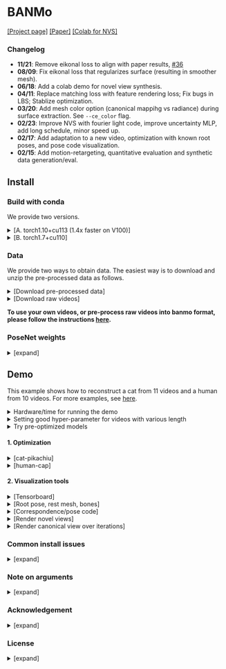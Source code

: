 # BANMo 
[[Project page]](https://banmo-www.github.io/) [[Paper]](https://banmo-www.github.io/banmo-cvpr.pdf) [[Colab for NVS]](https://colab.research.google.com/drive/1dQJn1vsuz0DkyRZbOA1SulkVQ0V1kMUP?usp=sharing)

### Changelog
- **11/21**: Remove eikonal loss to align with paper results, [#36](https://github.com/facebookresearch/banmo/issues/36)
- **08/09**: Fix eikonal loss that regularizes surface (resulting in smoother mesh).
- **06/18**: Add a colab demo for novel view synthesis.
- **04/11**: Replace matching loss with feature rendering loss; Fix bugs in LBS; Stablize optimization.
- **03/20**: Add mesh color option (canonical mappihg vs radiance) during surface extraction. See `--ce_color` flag.
- **02/23**: Improve NVS with fourier light code, improve uncertainty MLP, add long schedule, minor speed up.
- **02/17**: Add adaptation to a new video, optimization with known root poses, and pose code visualization.
- **02/15**: Add motion-retargeting, quantitative evaluation and synthetic data generation/eval.

## Install
### Build with conda
We provide two versions. 
<details><summary>[A. torch1.10+cu113 (1.4x faster on V100)]</summary>

```
# clone repo
git clone git@github.com:facebookresearch/banmo.git --recursive
cd banmo
# install conda env
conda env create -f misc/banmo-cu113.yml
conda activate banmo-cu113
# install pytorch3d (takes minutes), kmeans-pytorch
pip install -e third_party/pytorch3d
pip install -e third_party/kmeans_pytorch
# install detectron2
python -m pip install detectron2 -f \
  https://dl.fbaipublicfiles.com/detectron2/wheels/cu113/torch1.10/index.html
```
</details>

<details><summary>[B. torch1.7+cu110]</summary>

```
# clone repo
git clone git@github.com:facebookresearch/banmo.git --recursive
cd banmo
# install conda env
conda env create -f misc/banmo.yml
conda activate banmo
# install kmeans-pytorch
pip install -e third_party/kmeans_pytorch
# install detectron2
python -m pip install detectron2 -f \
  https://dl.fbaipublicfiles.com/detectron2/wheels/cu110/torch1.7/index.html
```
</details>

### Data
We provide two ways to obtain data. 
The easiest way is to download and unzip the pre-processed data as follows.
<details><summary>[Download pre-processed data]</summary>

We provide preprocessed data for cat and human.
Download the pre-processed `rgb/mask/flow/densepose` images as follows
```
# (~8G for each)
bash misc/processed/download.sh cat-pikachiu
bash misc/processed/download.sh human-cap
```
</details>

<details><summary>[Download raw videos]</summary>

Download raw videos to `./raw/` folder
```
bash misc/vid/download.sh cat-pikachiu
bash misc/vid/download.sh human-cap
bash misc/vid/download.sh dog-tetres
bash misc/vid/download.sh cat-coco
```
</details>

**To use your own videos, or pre-process raw videos into banmo format, 
please follow the instructions [here](./preprocess).**

### PoseNet weights
<details><summary>[expand]</summary>

Download pre-trained PoseNet weights for human and quadrupeds
```
mkdir -p mesh_material/posenet && cd "$_"
wget $(cat ../../misc/posenet.txt); cd ../../
```
</details>


## Demo
This example shows how to reconstruct a cat from 11 videos and a human from 10 videos.
For more examples, see [here](./scripts/README.md).

<details><summary>Hardware/time for running the demo</summary>

The [short schedule](./scripts/template-short.sh) takes 4 hours on 2 V100 GPUs (+SSD storage).
To reach higher quality, the [full schedule](./scripts/template.sh) takes 12 hours.
We provide a [script](./scripts/template-accu.sh) that use gradient accumulation
 to support experiments on fewer GPUs / GPU with lower memory.
</details>

<details><summary>Setting good hyper-parameter for videos with various length</summary>

When optimizing videos with different lengths, we found it useful to scale batchsize with the number of frames.
A rule of thumb is to set "num gpus" x "batch size" x "accu steps" ~= num frames.
This means more video frames needs more GPU memory but the same optimization time.
</details>

<details><summary>Try pre-optimized models</summary>

We provide [pre-optimized models](https://www.dropbox.com/sh/5ue6tpsqmt6gstw/AAB9FD6on0UZDnThr6GEde46a?dl=0) 
and scripts to run novel view synthesis and mesh extraction (results saved at `tmp/*all.mp4`). Also see this [Colab for NVS](https://colab.research.google.com/drive/1dQJn1vsuz0DkyRZbOA1SulkVQ0V1kMUP?usp=sharing).
 
```
# download pre-optimized models
mkdir -p tmp && cd "$_"
wget https://www.dropbox.com/s/qzwuqxp0mzdot6c/cat-pikachiu.npy
wget https://www.dropbox.com/s/dnob0r8zzjbn28a/cat-pikachiu.pth
wget https://www.dropbox.com/s/p74aaeusprbve1z/opts.log # flags used at opt time
cd ../

seqname=cat-pikachiu
# render novel views
bash scripts/render_nvs.sh 0 $seqname tmp/cat-pikachiu.pth 5 0
# argv[1]: gpu id
# argv[2]: sequence name
# argv[3]: path to the weights
# argv[4]: video id used for pose traj
# argv[5]: video id used for root traj

# Extract articulated meshes and render
bash scripts/render_mgpu.sh 0 $seqname tmp/cat-pikachiu.pth \
        "0 5" 64
# argv[1]: gpu id
# argv[2]: sequence name
# argv[3]: weights path
# argv[4]: video id separated by space
# argv[5]: resolution of running marching cubes (use 256 to get higher-res mesh)
```

</details>

#### 1. Optimization
<details><summary>[cat-pikachiu]</summary>

```
seqname=cat-pikachiu
# To speed up data loading, we store images as lines of pixels). 
# only needs to run it once per sequence and data are stored
python preprocess/img2lines.py --seqname $seqname

# Optimization
bash scripts/template.sh 0,1 $seqname 10001 "no" "no"
# argv[1]: gpu ids separated by comma 
# args[2]: sequence name
# args[3]: port for distributed training
# args[4]: use_human, pass "" for human cse, "no" for quadreped cse
# args[5]: use_symm, pass "" to force x-symmetric shape

# Extract articulated meshes and render
bash scripts/render_mgpu.sh 0 $seqname logdir/$seqname-e120-b256-ft2/params_latest.pth \
        "0 1 2 3 4 5 6 7 8 9 10" 256
# argv[1]: gpu id
# argv[2]: sequence name
# argv[3]: weights path
# argv[4]: video id separated by space
# argv[5]: resolution of running marching cubes (256 by default)
```

https://user-images.githubusercontent.com/13134872/154554031-332e2355-3303-43e3-851c-b5812699184b.mp4


</details>

<details><summary>[human-cap]</summary>

```
seqname=adult7
python preprocess/img2lines.py --seqname $seqname
bash scripts/template.sh 0,1 $seqname 10001 "" ""
bash scripts/render_mgpu.sh 0 $seqname logdir/$seqname-e120-b256-ft2/params_latest.pth \
        "0 1 2 3 4 5 6 7 8 9" 256
```

https://user-images.githubusercontent.com/13134872/154554210-3bb0a439-fe46-4ea3-a058-acecf5f8dbb5.mp4
  
</details>

#### 2. Visualization tools
<details><summary>[Tensorboard]</summary>

```
# You may need to set up ssh tunneling to view the tensorboard monitor locally.
screen -dmS "tensorboard" bash -c "tensorboard --logdir=logdir --bind_all"
```
</details>

<details><summary>[Root pose, rest mesh, bones]</summary>

To draw root pose trajectories (+rest shape) over epochs
```
# logdir
logdir=logdir/$seqname-e120-b256-init/
# first_idx, last_idx specifies what frames to be drawn
python scripts/visualize/render_root.py --testdir $logdir --first_idx 0 --last_idx 120
```
Find the output at `$logdir/mesh-cam.gif`. 
During optimization, the rest mesh and bones at each epoch are saved at `$logdir/*rest.obj`.

https://user-images.githubusercontent.com/13134872/154553887-1871fdea-24f4-4a79-8689-86ff6af7fa52.mp4

</details>

<details><summary>[Correspondence/pose code]</summary>

To visualize 2d-2d and 2d-3d matchings of the latest epoch weights
```
# 2d matches between frame 0 and 100 via 2d->feature matching->3d->geometric warp->2d
bash scripts/render_match.sh $logdir/params_latest.pth "0 100" "--render_size 128"
```
2d-2d matches will be saved to `tmp/match_%03d.jpg`. 
2d-3d feature matches of frame 0 will be saved to `tmp/match_line_pred.obj`.
2d-3d geometric warps of frame 0 will be saved to `tmp/match_line_exp.obj`.
near-plane frame 0 will be saved to `tmp/match_plane.obj`.
Pose code visualization will be saved at `tmp/code.mp4`.

https://user-images.githubusercontent.com/13134872/154553652-c93834db-cce2-4158-a30a-21680ab46a63.mp4


</details>

<details><summary>[Render novel views]</summary>

Render novel views at the canonical camera coordinate
```
bash scripts/render_nvs.sh 0 $seqname logdir/$seqname-e120-b256-ft2/params_latest.pth 5 0
# argv[1]: gpu id
# argv[2]: sequence name
# argv[3]: path to the weights
# argv[4]: video id used for pose traj
# argv[5]: video id used for root traj
```
Results will be saved at `logdir/$seqname-e120-b256-ft2/nvs*.mp4`.
  
https://user-images.githubusercontent.com/13134872/155441493-38bf7a02-a6ee-4f2f-9dc5-0cf98a4c7c45.mp4

</details>

<details><summary>[Render canonical view over iterations]</summary>

Render depth and color of the canonical view over optimization iterations
```
bash scripts/nvs_iter.sh 0 logdir/$seqname-e120-b256-init/
# argv[1]: gpu id
# argv[2]: path to the logdir
```
Results will be saved at `logdir/$seqname-e120-b256-init/vis-iter*.mp4`.
  

https://user-images.githubusercontent.com/13134872/162283256-49f9de87-0bce-4f7f-9376-651a170e8879.mp4



https://user-images.githubusercontent.com/13134872/162283257-7636462b-c698-4411-9084-57f7a0bb89e8.mp4



</details>

### Common install issues
<details><summary>[expand]</summary>

* Q: pyrender reports `ImportError: Library "GLU" not found.`
    * install `sudo apt install freeglut3-dev`
* Q: ffmpeg reports `libopenh264.so.5` not fund
    * resinstall ffmpeg in conda `conda install -c conda-forge ffmpeg`
</details>

### Note on arguments
<details><summary>[expand]</summary>

- use `--use_human` for human reconstruction, otherwise it assumes quadruped animals
- use `--full_mesh` to disable visibility check at mesh extraction time
- use `--noce_color` at mesh extraction time to assign radiance instead canonical mapping as vertex colors.
- use `--queryfw` at mesh extraction time to extract forward articulated meshes, which only needs to run marching cubes once.
- use `--use_cc` maintains the largest connected component for rest mesh in order to set the object bounds and near-far plane (by default turned on). Turn it off with `--nouse_cc` for disconnected objects such as hands.
- use `--debug` to print out the rough time each component takes.
</details>

### Acknowledgement
<details><summary>[expand]</summary>

Volume rendering code is borrowed from [Nerf_pl](https://github.com/kwea123/nerf_pl).
Flow estimation code is adapted from [VCN-robust](https://github.com/gengshan-y/rigidmask).
Other external repos:
- [Detectron2](https://github.com/facebookresearch/detectron2) (modified)
- [SoftRas](https://github.com/ShichenLiu/SoftRas) (modified, for synthetic data generation)
- [Chamfer3D](https://github.com/ThibaultGROUEIX/ChamferDistancePytorch) (for evaluation)
</details>

### License
<details><summary>[expand]</summary>

- code: [CC-BY-NC 4.0](https://creativecommons.org/licenses/by-nc/4.0/legalcode). 
See the [LICENSE](LICENSE) file. 
- dataset
  - [CC0](https://creativecommons.org/share-your-work/public-domain/cc0/): cat-pikachiu, cat-coco, dog-tetres, human-cap
  - [Pexels free license](https://www.pexels.com/license/): penguin
  - [Turbosquid license](https://blog.turbosquid.com/turbosquid-3d-model-license/): [hands](https://www.turbosquid.com/3d-models/hand-hdri-shader-3d-model-1311775), [eagle](https://www.turbosquid.com/3d-models/eagle-rigged-fbx-free/1045001)
    - the final dataset is modified from those 3D assets. 
  - [AMA](https://people.csail.mit.edu/drdaniel/mesh_animation/) comes without a license
  - We thank the artists for sharing theirs videos and 3D assets.
</details>

